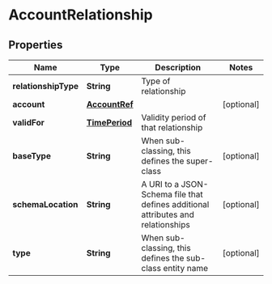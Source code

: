 
# AccountRelationship

## Properties
Name | Type | Description | Notes
------------ | ------------- | ------------- | -------------
**relationshipType** | **String** | Type of relationship | 
**account** | [**AccountRef**](AccountRef.md) |  |  [optional]
**validFor** | [**TimePeriod**](TimePeriod.md) | Validity period of that relationship | 
**baseType** | **String** | When sub-classing, this defines the super-class |  [optional]
**schemaLocation** | **String** | A URI to a JSON-Schema file that defines additional attributes and relationships |  [optional]
**type** | **String** | When sub-classing, this defines the sub-class entity name |  [optional]



